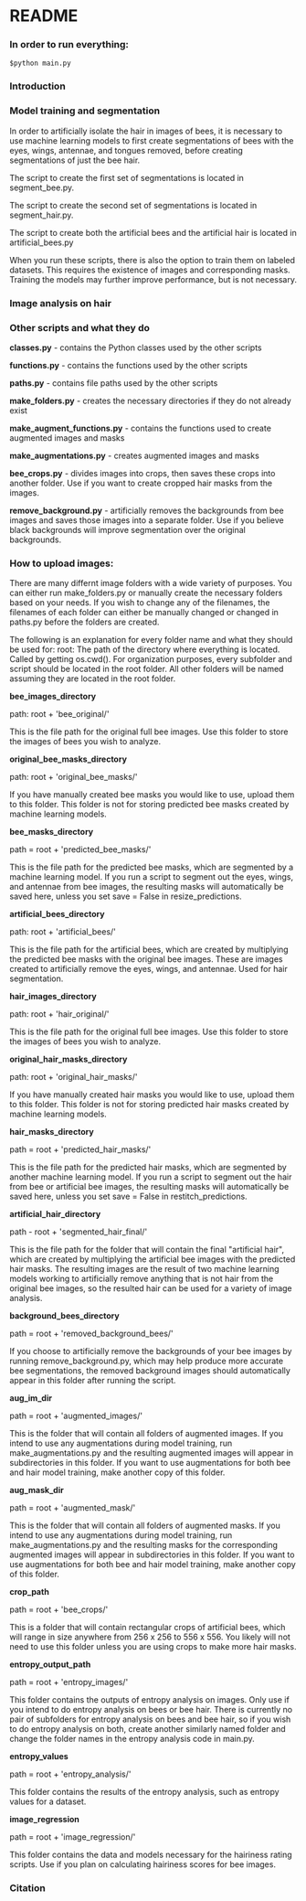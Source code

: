 # README

### In order to run everything:

```
$python main.py
```
### Introduction


### Model training and segmentation
In order to artificially isolate the hair in images of bees, it is necessary to use machine learning models to first create segmentations of bees with the eyes, wings, antennae, and tongues removed, before creating segmentations of just the bee hair.

The script to create the first set of segmentations is located in segment_bee.py.

The script to create the second set of segmentations is located in segment_hair.py.

The script to create both the artificial bees and the artificial hair is located in artificial_bees.py

When you run these scripts, there is also the option to train them on labeled datasets. This requires the existence of images and corresponding masks. Training the models may further improve performance, but is not necessary.

### Image analysis on hair


### Other scripts and what they do
**classes.py** - contains the Python classes used by the other scripts

**functions.py** - contains the functions used by the other scripts

**paths.py** - contains file paths used by the other scripts

**make_folders.py** - creates the necessary directories if they do not already exist

**make_augment_functions.py** - contains the functions used to create augmented images and masks

**make_augmentations.py** - creates augmented images and masks

**bee_crops.py** - divides images into crops, then saves these crops into another folder. Use if you want to create cropped hair masks from the images.

**remove_background.py** - artificially removes the backgrounds from bee images and saves those images into a separate folder. Use if you believe black backgrounds will improve segmentation over the original backgrounds.

### How to upload images:

There are many differnt image folders with a wide variety of purposes. You can either run make_folders.py or manually create the necessary folders based on your needs. If you wish to change any of the filenames, the filenames of each folder can either be manually changed or changed in paths.py before the folders are created.

The following is an explanation for every folder name and what they should be used for:
root: The path of the directory where everything is located. Called by getting os.cwd(). For organization purposes, every subfolder and script should be located in the root folder. All other folders will be named assuming they are located in the root folder.

**bee_images_directory**

path: root + 'bee_original/'

This is the file path for the original full bee images. Use this folder to store the images of bees you wish to analyze.

**original_bee_masks_directory**

path: root + 'original_bee_masks/'

If you have manually created bee masks you would like to use, upload them to this folder. This folder is not for storing predicted bee masks created by machine learning models.

**bee_masks_directory**

path = root + 'predicted_bee_masks/'

This is the file path for the predicted bee masks, which are segmented by a machine learning model. If you run a script to segment out the eyes, wings, and antennae from bee images, the resulting masks will automatically be saved here, unless you set save = False in resize_predictions.

**artificial_bees_directory**

path: root + 'artificial_bees/'

This is the file path for the artificial bees, which are created by multiplying the predicted bee masks with the original bee images.
These are images created to artificially remove the eyes, wings, and antennae. Used for hair segmentation.

**hair_images_directory**

path: root + 'hair_original/'

This is the file path for the original full bee images. Use this folder to store the images of bees you wish to analyze.

**original_hair_masks_directory**

path: root + 'original_hair_masks/'

If you have manually created hair masks you would like to use, upload them to this folder. This folder is not for storing predicted hair masks created by machine learning models.

**hair_masks_directory**

path = root + 'predicted_hair_masks/'

This is the file path for the predicted hair masks, which are segmented by another machine learning model. If you run a script to segment out the hair from bee or artificial bee images, the resulting masks will automatically be saved here, unless you set save = False in restitch_predictions.

**artificial_hair_directory**

path - root + 'segmented_hair_final/'

This is the file path for the folder that will contain the final "artificial hair", which are created by multiplying the artificial bee images with the predicted hair masks. The resulting images are the result of two machine learning models working to artificially remove anything that is not hair from the original bee images, so the resulted hair can be used for a variety of image analysis.

**background_bees_directory**

path = root + 'removed_background_bees/'

If you choose to artificially remove the backgrounds of your bee images by running remove_background.py, which may help produce more accurate bee segmentations, the removed background images should automatically appear in this folder after running the script.

**aug_im_dir**

path = root + 'augmented_images/'

This is the folder that will contain all folders of augmented images. If you intend to use any augmentations during model training, run make_augmentations.py and the resulting augmented images will appear in subdirectories in this folder. If you want to use augmentations for both bee and hair model training, make another copy of this folder.

**aug_mask_dir**

path = root + 'augmented_mask/'

This is the folder that will contain all folders of augmented masks. If you intend to use any augmentations during model training, run make_augmentations.py and the resulting masks for the corresponding augmented images will appear in subdirectories in this folder. If you want to use augmentations for both bee and hair model training, make another copy of this folder.

**crop_path**

path = root + 'bee_crops/'

This is a folder that will contain rectangular crops of artificial bees, which will range in size anywhere from 256 x 256 to 556 x 556. You likely will not need to use this folder unless you are using crops to make more hair masks.

**entropy_output_path**

path = root + 'entropy_images/'

This folder contains the outputs of entropy analysis on images. Only use if you intend to do entropy analysis on bees or bee hair. There is currently no pair of subfolders for entropy analysis on bees and bee hair, so if you wish to do entropy analysis on both, create another similarly named folder and change the folder names in the entropy analysis code in main.py.

**entropy_values**

path = root + 'entropy_analysis/'

This folder contains the results of the entropy analysis, such as entropy values for a dataset.

**image_regression**

path = root + 'image_regression/'

This folder contains the data and models necessary for the hairiness rating scripts. Use if you plan on calculating hairiness scores for bee images.

### Citation
